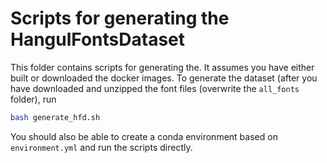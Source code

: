 # Scripts for generating the HangulFontsDataset

This folder contains scripts for generating the. It assumes you have either built or downloaded the docker
images. To generate the dataset (after you have downloaded and unzipped the font files (overwrite the `all_fonts` folder), run
```bash
bash generate_hfd.sh

```

You should also be able to create a conda environment based on `environment.yml` and run the scripts directly.
